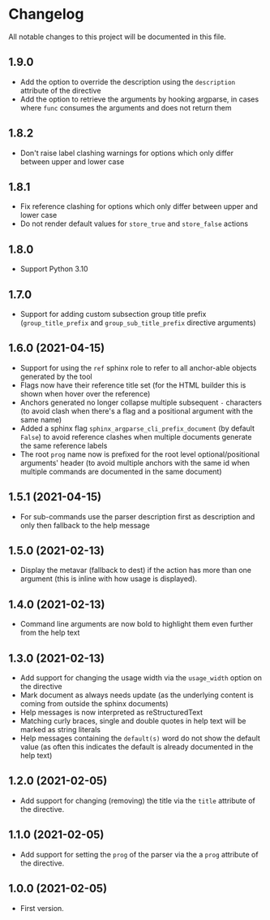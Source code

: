 # Changelog

All notable changes to this project will be documented in this file.

## 1.9.0

- Add the option to override the description using the `description` attribute of the directive
- Add the option to retrieve the arguments by hooking argparse, in cases where `func` consumes the arguments
  and does not return them

## 1.8.2

- Don't raise label clashing warnings for options which only differ between upper and lower case

## 1.8.1

- Fix reference clashing for options which only differ between upper and lower case
- Do not render default values for `store_true` and `store_false` actions

## 1.8.0

- Support Python 3.10

## 1.7.0

- Support for adding custom subsection group title prefix (`group_title_prefix` and `group_sub_title_prefix` directive arguments)

## 1.6.0 (2021-04-15)

- Support for using the `ref` sphinx role to refer to all anchor-able objects generated by the tool
- Flags now have their reference title set (for the HTML builder this is shown when hover over the reference)
- Anchors generated no longer collapse multiple subsequent `-` characters (to avoid clash when there's a flag and a
  positional argument with the same name)
- Added a sphinx flag `sphinx_argparse_cli_prefix_document` (by default `False`) to avoid reference clashes when
  multiple documents generate the same reference labels
- The root `prog` name now is prefixed for the root level optional/positional arguments' header (to avoid multiple
  anchors with the same id when multiple commands are documented in the same document)

## 1.5.1 (2021-04-15)

- For sub-commands use the parser description first as description and only then fallback to the help message

## 1.5.0 (2021-02-13)

- Display the metavar (fallback to dest) if the action has more than one argument (this is inline with how usage is
  displayed).

## 1.4.0 (2021-02-13)

- Command line arguments are now bold to highlight them even further from the help text

## 1.3.0 (2021-02-13)

- Add support for changing the usage width via the `usage_width` option on the directive
- Mark document as always needs update (as the underlying content is coming from outside the sphinx documents)
- Help messages is now interpreted as reStructuredText
- Matching curly braces, single and double quotes in help text will be marked as string literals
- Help messages containing the `default(s)` word do not show the default value (as often this indicates the default is
  already documented in the help text)

## 1.2.0 (2021-02-05)

- Add support for changing (removing) the title via the `title` attribute of the directive.

## 1.1.0 (2021-02-05)

- Add support for setting the `prog` of the parser via the a `prog` attribute of the directive.

## 1.0.0 (2021-02-05)

- First version.
